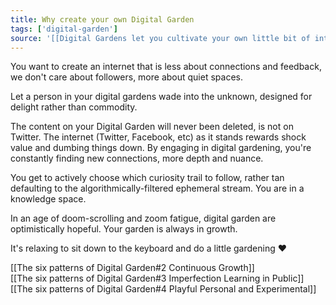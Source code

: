 ```yaml
---
title: Why create your own Digital Garden
tags: ['digital-garden']
source: '[[Digital Gardens let you cultivate your own little bit of internet]]'
---
```


You want to create an internet that is less about connections and feedback, we don't care about followers, more about quiet spaces. 

Let a person in your digital gardens wade into the unknown, designed for delight rather than commodity.

The content on your Digital Garden will never been deleted, is not on Twitter. The internet (Twitter, Facebook, etc) as it stands rewards shock value and dumbing things down. 
By engaging in digital gardening, you're constantly finding new connections, more depth and nuance.

You get to actively choose which curiosity trail to follow, rather tan defaulting to the algorithmically-filtered ephemeral stream. You are in a knowledge space. 

In an age of doom-scrolling and zoom fatigue, digital garden are optimistically hopeful. Your garden is always in growth.

It's relaxing to sit down to the keyboard and do a little gardening ❤️

[[The six patterns of Digital Garden#2 Continuous Growth]]<br/>
[[The six patterns of Digital Garden#3 Imperfection Learning in Public]]<br/>
[[The six patterns of Digital Garden#4 Playful Personal and Experimental]]